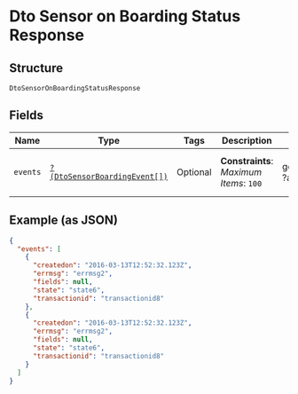 
# Dto Sensor on Boarding Status Response

## Structure

`DtoSensorOnBoardingStatusResponse`

## Fields

| Name | Type | Tags | Description | Getter | Setter |
|  --- | --- | --- | --- | --- | --- |
| `events` | [`?(DtoSensorBoardingEvent[])`](../../doc/models/dto-sensor-boarding-event.md) | Optional | **Constraints**: *Maximum Items*: `100` | getEvents(): ?array | setEvents(?array events): void |

## Example (as JSON)

```json
{
  "events": [
    {
      "createdon": "2016-03-13T12:52:32.123Z",
      "errmsg": "errmsg2",
      "fields": null,
      "state": "state6",
      "transactionid": "transactionid8"
    },
    {
      "createdon": "2016-03-13T12:52:32.123Z",
      "errmsg": "errmsg2",
      "fields": null,
      "state": "state6",
      "transactionid": "transactionid8"
    }
  ]
}
```

